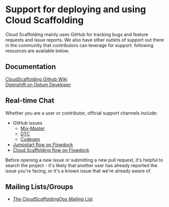 # Support for deploying and using Cloud Scaffolding
Cloud Scaffolding mainly uses GitHub for tracking bugs and feature requests and issue reports. We also have other outlets of support out there in the community that contributors can leverage for support. following resources are available below.

## Documentation
[CloudScaffolding Github Wiki](https://github.optum.com/pages/cloud-scaffolding/docs/)<br/>
[Openshift on Optum Developer ](https://www.optumdeveloper.com/content/odv-optumdev/optum-developer/en/developer-centers/hosting/hosting-openshift.html)

## Real-time Chat

Whether you are a user or contributor, official support channels include:

* GitHub issues
  * [Mix-Master](https://github.optum.com/cloud-scaffolding/mix-master/issues)
  * [DTC](https://github.optum.com/cloud-scaffolding/devops-toolchain-service/issues)
  * [Codegen](https://github.optum.com/cloud-scaffolding/codegen/issues)
* [Jumpstart flow on Flowdock](https://www.flowdock.com/app/uhg/jumpstart)
* [Cloud Scaffolding flow on Flowdock](https://www.flowdock.com/app/uhg/cloud-scaffolding)

Before opening a new issue or submitting a new pull request, it's helpful to search the project - it's likely that another user has already reported the issue you're facing, or it's a known issue that we're already aware of.
## Mailing Lists/Groups
* [The CloudScaffoldingOps Mailing List](mailto:CloudScaffoldingOps_DL@optum.com)
